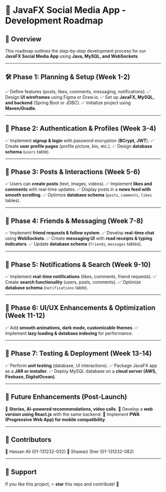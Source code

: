 # 🚀 JavaFX Social Media App - Development Roadmap

## 📌 Overview
This roadmap outlines the step-by-step development process for our **JavaFX Social Media App** using **Java, MySQL, and WebSockets**.

---

## 🛠️ Phase 1: Planning & Setup (Week 1-2)
✅ Define features (posts, likes, comments, messaging, notifications).
✅ Design **UI wireframes** using Figma or Draw.io.
✅ Set up **JavaFX, MySQL, and backend** (Spring Boot or JDBC).
✅ Initialize project using **Maven/Gradle**.

---

## 🔐 Phase 2: Authentication & Profiles (Week 3-4)
✅ Implement **signup & login** with password encryption (**BCrypt, JWT**).
✅ Create **user profile pages** (profile picture, bio, etc.).
✅ Design **database schema** (`users` table).

---

## 📝 Phase 3: Posts & Interactions (Week 5-6)
✅ Users can **create posts** (text, images, videos).
✅ Implement **likes and comments** with real-time updates.
✅ Display posts in a **news feed with smooth scrolling**.
✅ Optimize **database schema** (`posts`, `comments`, `likes` tables).

---

## 👥 Phase 4: Friends & Messaging (Week 7-8)
✅ Implement **friend requests & follow system**.
✅ Develop **real-time chat** using **WebSockets**.
✅ Create **messaging UI** with **read receipts & typing indicators**.
✅ Update **database schema** (`friends`, `messages` tables).

---

## 🔔 Phase 5: Notifications & Search (Week 9-10)
✅ Implement **real-time notifications** (likes, comments, friend requests).
✅ Create **search functionality** (users, posts, comments).
✅ Optimize **database schema** (`notifications` table).

---

## 🎨 Phase 6: UI/UX Enhancements & Optimization (Week 11-12)
✅ Add **smooth animations, dark mode, customizable themes**.
✅ Implement **lazy loading & database indexing** for performance.

---

## 🚀 Phase 7: Testing & Deployment (Week 13-14)
✅ Perform **unit testing** (database, UI interactions).
✅ Package JavaFX app as a **JAR or installer**.
✅ Deploy MySQL database on a **cloud server (AWS, Firebase, DigitalOcean)**.

---

## 🎯 Future Enhancements (Post-Launch)
🔹 **Stories, AI-powered recommendations, video calls**.
🔹 Develop a **web version using React.js** with the same backend.
🔹 Implement **PWA (Progressive Web App) for mobile compatibility**.

---

## 📌 Contributors
👤 Hassan Ali (01-131232-032)
👤 Shawaiz Sher (01-131232-082)


---

## 🌟 Support
If you like this project, ⭐ **star** this repo and contribute! 🚀
